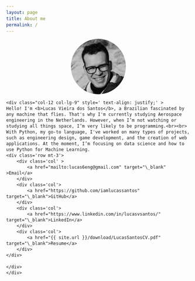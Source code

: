 ```yaml
---
layout: page
title: About me
permalink: /
---
```


<style>


img {
  border-radius: 50%;
}

.center {
  display: block;
  margin-left: auto;
  margin-right: auto;
}


</style>





<div class="container">
     <div class="row">
    <div class="col-12 col-lg-3 p-0 mb-3" >
    <img src="/assets/images/me.jpg" alt="" class="center"    style="width:150px;">
    </div>

    <div class="col-12 col-lg-9" style=' text-align: justify;' >
    Hello! I'm <b>Lucas Vieira dos Santos</b>, a Brazilian fascinated by any machine that flies. That's why I'm currently studying Aerospace engineering in the Netherlands. However, when I’m not watching or studying all things space, I’m very likely to be programming.<br><br>
    With Python, my go-to language, I've worked on many types of projects, such as engineering design, game development, and the creation of web applications. At the moment, I’m focusing on data science and how to use Python for Machine Learning.
    <div class='row mt-3'>
        <div class='col' >
            <a href="mailto:lucas6eng@gmail.com" target="\_blank" >Email</a>
        </div>
        <div class='col'>
            <a href="https://github.com/iamlucassantos" target="\_blank">GitHub</a>
        </div>
        <div class='col'>
            <a href="https://www.linkedin.com/in/lucasvsantos/" target="\_blank">LinkedIn</a>
        </div>
        <div class='col'>
            <a href="{{ site.url }}/download/LucasSantosCV.pdf" target="\_blank">Resume</a>
        </div>
    </div>

    </div>
    </div>



</div>
